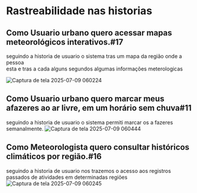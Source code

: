 # Rastreabilidade nas historias

## Como Usuario urbano quero acessar mapas meteorológicos interativos.#17
seguindo a historia de usuario o sistema tras um mapa da região onde a pessoa <br> 
esta e tras a cada alguns segundos algumas informações meterologicas

![Captura de tela 2025-07-09 060224](https://github.com/user-attachments/assets/e1d4badb-4b4b-491d-adfa-fa79640b180c)

## Como Usuario urbano quero marcar meus afazeres ao ar livre, em um horário sem chuva#11
seguindo a historia de usuario o sistema permiti marcar os a fazeres semanalmente. 
![Captura de tela 2025-07-09 060444](https://github.com/user-attachments/assets/7412c713-7e92-4e68-b1e9-359a3e11f571)


## Como Meteorologista quero consultar históricos climáticos por região.#16
seguindo a historia de usuario nos trazemos o acesso aos registros passados de atividades em determinadas regiões
![Captura de tela 2025-07-09 060245](https://github.com/user-attachments/assets/e84f64bc-ebc9-44a3-9ebd-783f9623d55b)

